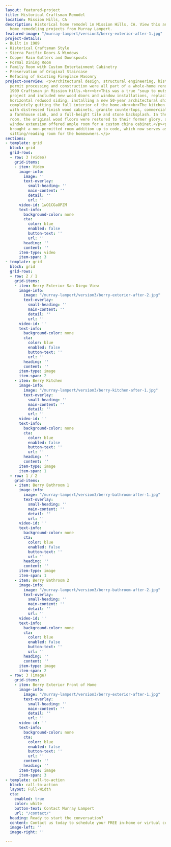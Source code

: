 ```yaml
---
layout: featured-project
title: Historical Craftsman Remodel
location: Mission Hills, CA
description: Historical home remodel in Mission Hills, CA. View this and other featured
  home remodeling projects from Murray Lampert.
featured-image: "/murray-lampert/version3/berry-exterior-after-1.jpg"
project-details:
- Built in 1909
- Historical Craftsman Style
- Sierra Pacific Doors & Windows
- Copper Rain Gutters and Downspouts
- Formal Dining Room
- Family Room with Custom Entertainment Cabinetry
- Preservation of Original Staircase
- Refacing of Existing Fireplace Masonry
project-overview: <p>Architectural design, structural engineering, historical review,
  permit processing and construction were all part of a whole-home renovation of this
  1909 Craftsman in Mission Hills.<br><br>This was a true "soup to nuts" home remodeling
  project and included new wood doors and window installations, replacing of all the
  horizontal redwood siding, installing a new 50-year architectural shingle roof and
  completely gutting the full interior of the home.<br><br>The kitchen was renovated
  with distressed finish wood cabinets, granite countertops, commercial-grade appliances,
  a farmhouse sink, and a full-height tile and stone backsplash. In the formal dining
  room, the original wood floors were restored to their former glory, and a new bay
  window extension offered ample room for a custom china cabinet.</p><p>Our team also
  brought a non-permitted room addition up to code, which now serves as a wonderful
  sitting/reading room for the homeowners.</p>
sections:
- template: grid
  block: grid
  grid-rows:
  - row: 3 (video)
    grid-items:
    - item: Video
      image-info:
        image: ''
        text-overlay:
          small-heading: ''
          main-content: ''
          detail: ''
          url: ''
      video-id: 1wO1CGaOPZM
      text-info:
        background-color: none
        cta:
          color: blue
          enabled: false
          button-text: ''
          url: ''
        heading: ''
        content: ''
      item-type: video
      item-span: 3
- template: grid
  block: grid
  grid-rows:
  - row: 2 / 1
    grid-items:
    - item: Berry Exterior San Diego View
      image-info:
        image: "/murray-lampert/version3/berry-exterior-after-2.jpg"
        text-overlay:
          small-heading: ''
          main-content: ''
          detail: ''
          url: ''
      video-id: ''
      text-info:
        background-color: none
        cta:
          color: blue
          enabled: false
          button-text: ''
          url: ''
        heading: ''
        content: ''
      item-type: image
      item-span: 2
    - item: Berry Kitchen
      image-info:
        image: "/murray-lampert/version3/berry-kitchen-after-1.jpg"
        text-overlay:
          small-heading: ''
          main-content: ''
          detail: ''
          url: ''
      video-id: ''
      text-info:
        background-color: none
        cta:
          color: blue
          enabled: false
          button-text: ''
          url: ''
        heading: ''
        content: ''
      item-type: image
      item-span: 1
  - row: 1 / 2
    grid-items:
    - item: Berry Bathroom 1
      image-info:
        image: "/murray-lampert/version3/berry-bathroom-after-1.jpg"
        text-overlay:
          small-heading: ''
          main-content: ''
          detail: ''
          url: ''
      video-id: ''
      text-info:
        background-color: none
        cta:
          color: blue
          enabled: false
          button-text: ''
          url: ''
        heading: ''
        content: ''
      item-type: image
      item-span: 1
    - item: Berry Bathroom 2
      image-info:
        image: "/murray-lampert/version3/berry-bathroom-after-2.jpg"
        text-overlay:
          small-heading: ''
          main-content: ''
          detail: ''
          url: ''
      video-id: ''
      text-info:
        background-color: none
        cta:
          color: blue
          enabled: false
          button-text: ''
          url: ''
        heading: ''
        content: ''
      item-type: image
      item-span: 2
  - row: 3 (image)
    grid-items:
    - item: Berry Exterior Front of Home
      image-info:
        image: "/murray-lampert/version3/berry-exterior-after-1.jpg"
        text-overlay:
          small-heading: ''
          main-content: ''
          detail: ''
          url: ''
      video-id: ''
      text-info:
        background-color: none
        cta:
          color: blue
          enabled: false
          button-text: ''
          url: ''
        content: ''
        heading: ''
      item-type: image
      item-span: 3
- template: call-to-action
  block: call-to-action
  layout: Full-Width
  cta:
    enabled: true
    color: white
    button-text: Contact Murray Lampert
    url: "/contact/"
  heading: Ready to start the conversation?
  content: Contact us today to schedule your FREE in-home or virtual consultation.
  image-left: ''
  image-right: ''

---
```

